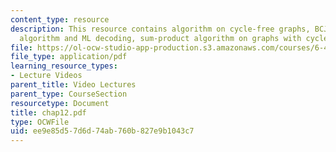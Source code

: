 ```yaml
---
content_type: resource
description: This resource contains algorithm on cycle-free graphs, BCJR, min-sum
  algorithm and ML decoding, sum-product algorithm on graphs with cycles.
file: https://ol-ocw-studio-app-production.s3.amazonaws.com/courses/6-451-principles-of-digital-communication-ii-spring-2005/ee9e85d57d6d74ab760b827e9b1043c7_chap12.pdf
file_type: application/pdf
learning_resource_types:
- Lecture Videos
parent_title: Video Lectures
parent_type: CourseSection
resourcetype: Document
title: chap12.pdf
type: OCWFile
uid: ee9e85d5-7d6d-74ab-760b-827e9b1043c7
---
```

